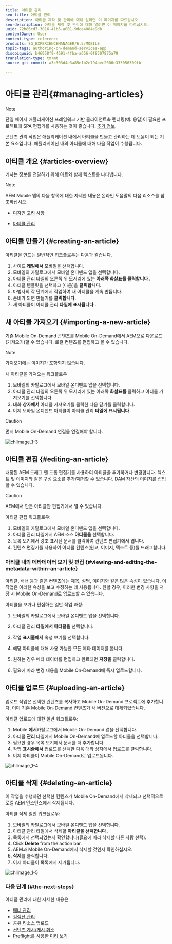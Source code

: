 ```yaml
---
title: 아티클 관리
seo-title: 아티클 관리
description: 아티클 제작 및 관리에 대해 알려면 이 페이지를 따르십시오.
seo-description: 아티클 제작 및 관리에 대해 알려면 이 페이지를 따르십시오.
uuid: 72b86cd7-3016-41b6-a001-9dce4084e9db
contentOwner: User
content-type: reference
products: SG_EXPERIENCEMANAGER/6.5/MOBILE
topic-tags: authoring-on-demand-services-app
discoiquuid: b46058f9-4691-4fba-a656-0f8507875a79
translation-type: tm+mt
source-git-commit: a3c303d4e3a85e1b2e794bec2006c335056309fb

---
```



# 아티클 관리{#managing-articles}

>[!NOTE]
>
>단일 페이지 애플리케이션 프레임워크 기반 클라이언트측 렌더링(예: 응답)이 필요한 프로젝트에 SPA 편집기를 사용하는 것이 좋습니다. [추가 정보](/help/sites-developing/spa-overview.md).

콘텐츠 관리 작업은 애플리케이션 내에서 아티클을 만들고 관리하는 데 도움이 되는 기본 요소입니다. 애플리케이션 내의 아티클에 대해 다음 작업이 수행됩니다.

## 아티클 개요 {#articles-overview}

기사는 정보를 전달하기 위해 아트와 함께 텍스트를 나타냅니다.

>[!NOTE]
>
>AEM Mobile 앱의 다음 항목에 대한 자세한 내용은 온라인 도움말의 다음 리소스를 참조하십시오.
>
>* [디자인 고려 사항](https://helpx.adobe.com/digital-publishing-solution/help/design-app.html)
   >
   >
* [아티클 관리](https://helpx.adobe.com/digital-publishing-solution/help/creating-articles.html)
>



## 아티클 만들기 {#creating-an-article}

아티클을 만드는 일반적인 워크플로우는 다음과 같습니다.

1. 사이드 **레일에서** 모바일을 선택합니다.
1. 모바일의 카탈로그에서 모바일 온디맨드 앱을 선택합니다.
1. 아티클 관리 타일의 오른쪽 위 모서리에 있는 **아래쪽 화살표를 클릭합니다** .
1. 아티클 템플릿을 선택하고 [다음]을 **클릭합니다**.
1. 마법사의 각 단계에서 작업하여 새 아티클을 계속 만듭니다.
1. 준비가 되면 만들기를 **클릭합니다**.
1. 새 아티클이 아티클 관리 **타일에 표시됩니다** .

## 새 아티클 가져오기 {#importing-a-new-article}

기존 Mobile On-Demand 콘텐츠를 Mobile On-Demand에서 AEM으로 다운로드(가져오기)할 수 있습니다. 로컬 컨텐츠를 편집하고 볼 수 있습니다.

>[!NOTE]
>
>가져오기에는 이미지가 포함되지 않습니다.

새 아티클을 가져오는 워크플로우

1. 모바일의 카탈로그에서 모바일 온디맨드 앱을 선택합니다.
1. 아티클 관리 타일의 오른쪽 위 모서리에 있는 아래쪽 **화살표를** 클릭하고 아티클 가져오기를 선택합니다.
1. 대화 **상자에서** 아티클 가져오기를 클릭한 다음 닫기를 클릭합니다.
1. 이제 모바일 온디맨드 아티클이 아티클 관리 **타일에 표시됩니다** .

>[!CAUTION]
>
>먼저 Mobile On-Demand 연결을 연결해야 합니다.

![chlimage_1-3](assets/chlimage_1-3.gif)

## 아티클 편집 {#editing-an-article}

내장된 AEM 드래그 앤 드롭 편집기를 사용하여 아티클을 추가하거나 변경합니다. 텍스트 및 이미지와 같은 구성 요소를 추가/제거할 수 있습니다. DAM 자산의 이미지를 삽입할 수 있습니다.

>[!CAUTION]
>
>AEM에서 만든 아티클만 편집기에서 열 수 있습니다.

아티클 편집 워크플로우:

1. 모바일의 카탈로그에서 모바일 온디맨드 앱을 선택합니다.
1. 아티클 관리 타일에서 AEM 소스 **아티클을** 선택합니다.
1. 목록 보기에서 강조 표시된 문서를 클릭하여 컨텐츠 편집기에서 엽니다.
1. 컨텐츠 편집기를 사용하여 아티클 컨텐츠(원고, 이미지, 텍스트 등)를 드래그합니다.

### 아티클 내의 메타데이터 보기 및 편집 {#viewing-and-editing-the-metadata-within-an-article}

아티클, 배너 등과 같은 컨텐츠에는 제목, 설명, 이미지와 같은 많은 속성이 있습니다. 이 작업은 이러한 속성을 보고 수정하는 데 사용됩니다. 원할 경우, 이러한 변경 사항을 저장 시 Mobile On-Demand로 업로드할 수 있습니다.

아티클을 보거나 편집하는 일반 작업 과정:

1. 모바일의 카탈로그에서 모바일 온디맨드 앱을 선택합니다.
1. 아티클 관리 **타일에서 아티클을** 선택합니다.

1. 작업 **표시줄에서** 속성 보기를 선택합니다.
1. 해당 아티클에 대해 사용 가능한 모든 메타 데이터를 봅니다.
1. 원하는 경우 메타 데이터를 편집하고 완료되면 **저장을** 클릭합니다.
1. 필요에 따라 변경 내용을 Mobile On-Demand에 즉시 업로드합니다.

## 아티클 업로드 {#uploading-an-article}

업로드 작업은 선택한 컨텐츠를 복사하고 Mobile On-Demand 프로젝트에 추가합니다. 이미 기존 Mobile On-Demand 컨텐츠가 새 버전으로 대체되었습니다.

아티클 업로드에 대한 일반 워크플로우:

1. Mobile **에서**&#x200B;카탈로그에서 Mobile On-Demand 앱을 선택합니다.
1. 아티클 **관리** 타일에서 Mobile On-Demand에 업로드할 아티클을 선택합니다.
1. 필요한 경우 목록 보기에서 문서를 더 추가합니다.
1. 작업 **표시줄에서** 업로드를 선택한 다음 대화 상자에서 업로드를 클릭합니다.
1. 이제 아티클이 Mobile On-Demand로 업로드됩니다.

![chlimage_1-4](assets/chlimage_1-4.gif)

## 아티클 삭제 {#deleting-an-article}

이 작업을 수행하면 선택한 컨텐츠가 Mobile On-Demand에서 삭제되고 선택적으로 로컬 AEM 인스턴스에서 삭제됩니다.

아티클 삭제 일반 워크플로우:

1. 모바일의 카탈로그에서 모바일 온디맨드 앱을 선택합니다.
1. 아티클 관리 타일에서 삭제할 **아티클을 선택합니다** .
1. 목록에서 선택되었는지 확인합니다(필요에 따라 삭제할 다른 사람 선택).
1. Click **Delete** from the action bar.
1. AEM과 Mobile On-Demand에서 삭제할 것인지 확인하십시오.
1. **삭제**&#x200B;를 클릭합니다. 
1. 이제 아티클이 목록에서 제거됩니다.

![chlimage_1-5](assets/chlimage_1-5.gif)

### 다음 단계 {#the-next-steps}

아티클 관리에 대한 자세한 내용은

* [배너 관리](/help/mobile/mobile-on-demand-managing-banners.md)
* [컬렉션 관리](/help/mobile/mobile-on-demand-managing-collections.md)
* [공유 리소스 업로드](/help/mobile/mobile-on-demand-shared-resources.md)
* [컨텐츠 게시/게시 취소](/help/mobile/mobile-on-demand-publishing-unpublishing.md)
* [Preflight를 사용한 미리 보기](/help/mobile/aem-mobile-manage-ondemand-services.md)
